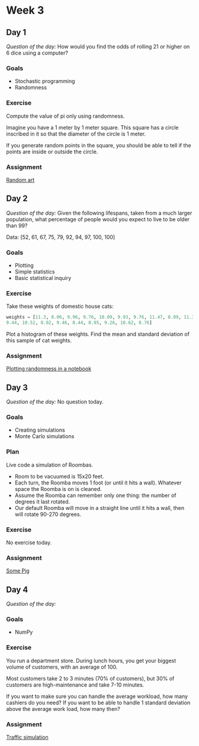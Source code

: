 # Week 3

## Day 1

*Question of the day:* How would you find the odds of rolling 21 or higher on 6 dice using a computer?

### Goals

* Stochastic programming
* Randomness

### Exercise

Compute the value of pi only using randomness.

Imagine you have a 1 meter by 1 meter square. This square has a circle
inscribed in it so that the diameter of the circle is 1 meter.

If you generate random points in the square, you should be able to tell if the
points are inside or outside the circle.

### Assignment

[Random art](assignments/random-art)

## Day 2

*Question of the day:* Given the following lifespans, taken from a much larger
population, what percentage of people would you expect to live to be older
than 99?

Data: [52, 61, 67, 75, 79, 92, 94, 97, 100, 100]

### Goals

* Plotting
* Simple statistics
* Basic statistical inquiry

### Exercise

Take these weights of domestic house cats:

```py
weights = [11.3, 8.06, 9.96, 9.76, 10.09, 9.93, 9.76, 11.47, 8.09, 11.38, 8.47,
9.44, 10.52, 8.02, 9.46, 8.44, 8.95, 9.26, 10.62, 8.76]
```

Plot a histogram of these weights. Find the mean and standard deviation of this sample of cat weights.

### Assignment

[Plotting randomness in a notebook](assignments/charting)


## Day 3

*Question of the day:* No question today.

### Goals

* Creating simulations
* Monte Carlo simulations

### Plan

Live code a simulation of Roombas.

* Room to be vacuumed is 15x20 feet.
* Each turn, the Roomba moves 1 foot (or until it hits a wall). Whatever space
the Roomba is on is cleaned.
* Assume the Roomba can remember only one thing: the number of degrees it last
rotated.
* Our default Roomba will move in a straight line until it hits a wall, then
will rotate 90-270 degrees.

### Exercise

No exercise today.

### Assignment

[Some Pig](assignments/some-pig)

## Day 4

*Question of the day:*

### Goals

* NumPy

### Exercise

You run a department store. During lunch hours, you get your biggest volume of
customers, with an average of 100.

Most customers take 2 to 3 minutes (70% of customers), but 30% of customers
are high-maintenance and take 7-10 minutes.

If you want to make sure you can handle the average workload, how many cashiers
do you need? If you want to be able to handle 1 standard deviation above the
average work load, how many then?

### Assignment

[Traffic simulation](assignments/traffic-simulation)
